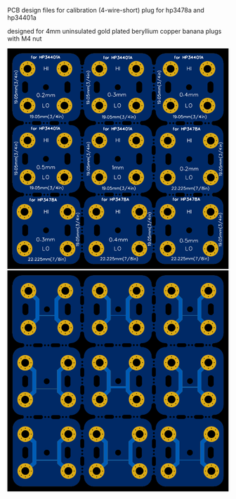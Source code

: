 PCB design files for calibration (4-wire-short) plug for hp3478a and hp34401a

designed for 4mm uninsulated gold plated beryllium copper banana plugs with M4 nut

<img src="https://raw.githubusercontent.com/vinayshanbhag/4-wire-short/main/Photo-View_2024-07-05.svg" width="1000"/>

<img src="https://raw.githubusercontent.com/vinayshanbhag/4-wire-short/main/Photo-View_2024-07-05-back.svg" width="1000" />

